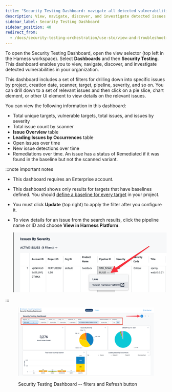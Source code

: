 ```yaml
---
title: "Security Testing Dashboard: navigate all detected vulnerabilities in your organization"
description: View, navigate, discover, and investigate detected issues in the Security Testing Dashboard. 
sidebar_label: Security Testing Dashboard
sidebar_position: 40
redirect_from: 
  - /docs/security-testing-orchestration/use-sto/view-and-troubleshoot-vulnerabilities/security-testing-dashboard
---
```


To open the Security Testing Dashboard, open the view selector (top left in the Harness workspace). Select **Dashboards** and then **Security Testing**.
This dashboard enables you to view, navigate, discover, and investigate detected vulnerabilities in your organization.

This dashboard includes a set of filters for drilling down into specific issues by project, creation date, scanner, target, pipeline, severity, and so on. You can drill down to a set of relevant issues and then click on a pie slice, chart element, or other UI element to view details on the relevant issues.

You can view the following information in this dashboard:

- Total unique targets, vulnerable targets, total issues, and issues by severity
- Total issue count by scanner
- **Issue Overview** table
- **Leading Issues by Occurrences** table
- Open issues over time
- New issue detections over time
- Remediations over time. An issue has a status of Remediated if it was found in the baseline but not the scanned variant.


:::note important notes
- This dashboard requires an Enterprise account.
- This dashboard shows only results for targets that have baselines defined. You should [define a baseline for every target](/docs/security-testing-orchestration/get-started/key-concepts/targets-and-baselines) in your project. 
- You must click **Update** (top right) to apply the filter after you configure it.
- To view details for an issue from the search results, click the pipeline name or ID and choose **View in Harness Platform**. 

   ![](./static/sto-dashboard-view-issue-in-harness-platform.png)

<!-- - The **Created Date** menu has several non-working options: `is null`, `is not null`, and `matches a user attribute`. This is a known issue that Harness is working to address.

-->

:::

<figure>

![Security Testing Dashboard -- filters and Refresh button](./static/sto-dashboard-with-new-filters.png)

<figcaption>Security Testing Dashboard -- filters and Refresh button</figcaption>
</figure>

